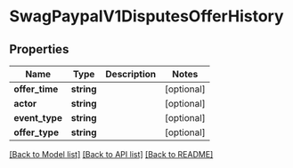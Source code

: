 # SwagPaypalV1DisputesOfferHistory

## Properties
Name | Type | Description | Notes
------------ | ------------- | ------------- | -------------
**offer_time** | **string** |  | [optional] 
**actor** | **string** |  | [optional] 
**event_type** | **string** |  | [optional] 
**offer_type** | **string** |  | [optional] 

[[Back to Model list]](../../README.md#documentation-for-models) [[Back to API list]](../../README.md#documentation-for-api-endpoints) [[Back to README]](../../README.md)

